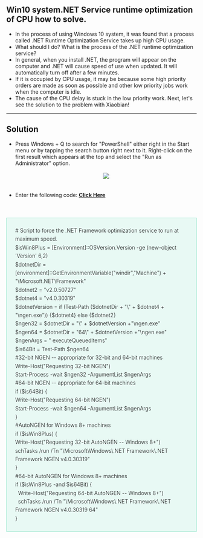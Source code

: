 <h2>Win10 system.NET Service runtime optimization of CPU how to solve.</h2>

<ul>
  <li>In the process of using Windows 10 system, it was found that a process called .NET Runtime Optimization Service takes up high CPU usage.</li>
  
  <li>What should I do? What is the process of the .NET runtime optimization service?</li>
  
  <li>In general, when you install .NET, the program will appear on the computer and .NET will cause speed of use when updated. It will automatically turn off after a few minutes.</li>
  
  <li>If it is occupied by CPU usage, it may be because some high priority orders are made as soon as possible and other low priority jobs work when the computer is idle.</li>
  
  <li>The cause of the CPU delay is stuck in the low priority work. Next, let's see the solution to the problem with Xiaobian!</li>
</ul>
<hr>

<h2>Solution</h2>
<ul>
  <li>Press Windows + Q to search for "PowerShell" either right in the Start menu or by tapping the search button right next to it. Right-click on the first result which appears at the top and select the "Run as Administrator" option.</li>
<br/>
  <center><img src="https://i.imgur.com/grV7hII.png"></center>
<br/><br/>
<li>Enter the following code: <a href="https://raw.githubusercontent.com/duyplus/Fix-High-CPU-Usage-by-.NET-Runtime-Optimization-Service/master/code.txt"><b>Click Here</b></a>
</li></ul><br/>
<blockquote style="-webkit-text-stroke-width: 0px; background: rgb(232, 249, 244); border: 1px solid rgb(142, 227, 200); box-sizing: border-box; clear: right; color: #181818;font-style: normal; font-variant-caps: normal; font-variant-ligatures: normal; font-weight: 300; letter-spacing: normal; line-height: 1.6em; margin: 1.5em 0px; orphans: 2; padding: 1.6em; text-align: start; text-decoration-color: initial; text-decoration-style: initial; text-indent: 0px; text-transform: none; white-space: normal; widows: 2; word-spacing: 0px;">
# Script to force the .NET Framework optimization service to run at maximum speed.<br/>
$isWin8Plus = [Environment]::OSVersion.Version -ge (new-object 'Version' 6,2)<br/>
$dotnetDir = [environment]::GetEnvironmentVariable("windir","Machine") + "\Microsoft.NET\Framework"<br/>
$dotnet2 = "v2.0.50727"<br/>
$dotnet4 = "v4.0.30319"<br/>
$dotnetVersion = if (Test-Path ($dotnetDir + "\" + $dotnet4 + "\ngen.exe")) {$dotnet4} else {$dotnet2}<br/>
$ngen32 = $dotnetDir + "\" + $dotnetVersion +"\ngen.exe"<br/>
$ngen64 = $dotnetDir + "64\" + $dotnetVersion +"\ngen.exe"<br/>
$ngenArgs = " executeQueuedItems"<br/>
$is64Bit = Test-Path $ngen64<br/>
#32-bit NGEN -- appropriate for 32-bit and 64-bit machines<br/>
Write-Host("Requesting 32-bit NGEN") <br/>
Start-Process -wait $ngen32 -ArgumentList $ngenArgs<br/>
#64-bit NGEN -- appropriate for 64-bit machines<br/>
if ($is64Bit) {<br/>
    Write-Host("Requesting 64-bit NGEN") <br/>
    Start-Process -wait $ngen64 -ArgumentList $ngenArgs<br/>
}<br/>
#AutoNGEN for Windows 8+ machines<br/>
if ($isWin8Plus) {<br/>
    Write-Host("Requesting 32-bit AutoNGEN -- Windows 8+") <br/>
    schTasks /run /Tn "\Microsoft\Windows\.NET Framework\.NET Framework NGEN v4.0.30319"<br/>
}<br/>
#64-bit AutoNGEN for Windows 8+ machines<br/>
if ($isWin8Plus -and $is64Bit) {<br/>
&nbsp;&nbsp;Write-Host("Requesting 64-bit AutoNGEN -- Windows 8+") <br/>
&nbsp;&nbsp;schTasks /run /Tn "\Microsoft\Windows\.NET Framework\.NET Framework NGEN v4.0.30319 64"<br/>
}<br/>
</blockquote>
